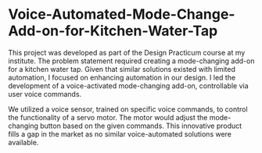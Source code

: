 # Voice-Automated-Mode-Change-Add-on-for-Kitchen-Water-Tap
This project was developed as part of the Design Practicum course at my institute. The problem statement required creating a mode-changing add-on for a kitchen water tap. Given that similar solutions existed with limited automation, I focused on enhancing automation in our design. I led the development of a voice-activated mode-changing add-on, controllable via user voice commands.

We utilized a voice sensor, trained on specific voice commands, to control the functionality of a servo motor. The motor would adjust the mode-changing button based on the given commands. This innovative product fills a gap in the market as no similar voice-automated solutions were available. 

